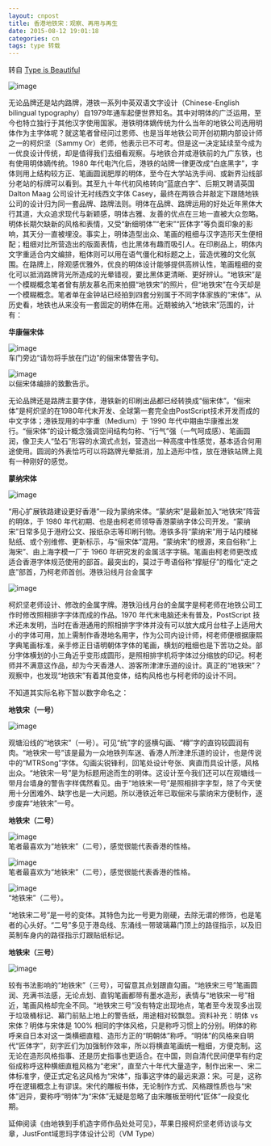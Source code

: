 ```yaml
---
layout: cnpost
title: 香港地铁宋：观察、再用与再生
date: 2015-08-12 19:01:18
categories: cn
tags: type 转载
---
```


转自 [Type is Beautiful](http://www.thetype.com/2014/09/8374/)

![image](https://github.com/user-attachments/assets/7d98c9cf-342f-4b02-8881-7d78b9e2171d)

无论品牌还是站内路牌，港铁一系列中英双语文字设计（Chinese-English bilingual typography）自1979年通车起便世界知名。其中对明体的广泛运用，至今也特立独行于其他汉字使用国家。港铁明体嫡传统为什么当年的地铁公司选用明体作为主字体呢？就这笔者曾经问过恩师、也是当年地铁公司开创初期内部设计师之一的柯炽坚（Sammy Or）老师，他表示已不可考。但是这一决定延续至今成为一优良设计传统，却是值得我们去细看观察。与地铁合并成港铁前的九广东铁，也有使用明体嫡传统。1980 年代电汽化后，港铁的站牌一律更改成“白底黑字”，字体则用上结构较方正、笔画圆润肥厚的明体，至今在大学站洗手间、或新界沿线部分老站的标牌可以看到。其至九十年代初风格转向“蓝底白字”、后期又聘请英国 Dalton Maag 公司设计无衬线西文字体 Casey，最终在两铁合并敲定下跟随地铁公司的设计归为同一套品牌、路牌法则。明体在品牌、路牌运用的好处近年黑体大行其道，大众追求现代与新颖感，明体古雅、友善的优点在三地一直被大众忽略。明体长期欠缺新的风格和表情，又受“新细明体”“老宋”“匠体字”等负面印象的影响，其天分一直被埋没。事实上，明体造型出众、笔画的粗细与汉字造形天生便相配；粗细对比所营造出的版面表情，也比黑体有趣而吸引人。在印刷品上，明体内文字重适合内文编排，粗体则可以用在语气僵化和标题之上，营造优雅的文化氛围。在路牌上，除观感优雅外，优良的明体设计能够提供高辨认性，笔画粗细的变化可以抵消路牌背光所造成的光晕错视，要比黑体更清晰、更好辨认。“地铁宋”是一个模糊概念笔者曾有朋友慕名而来拍摄“地铁宋”的照片，但“地铁宋”在今天却是一个模糊概念。笔者单在金钟站已经拍到四套分别属于不同字体家族的“宋体”。从历史看，地铁也从来没有一套固定的明体在用。近期被纳入“地铁宋”范围的，计有：

**华康俪宋体**

![image](https://github.com/user-attachments/assets/3ed5213f-0638-41f6-997e-7ebd2d9c930a)  
车门旁边“请勿将手放在门边”的俪宋体警告字句。

![image](https://github.com/user-attachments/assets/27745115-32ac-40eb-b0ff-4a9c00dc83b1)  
以俪宋体编排的致歉告示。

无论品牌还是路牌主要字体，港铁新的印刷出品都已经转换成“俪宋体”。“俪宋体”是柯炽坚的在1980年代末开发、全球第一套完全由PostScript技术开发而成的中文字体；港铁现用的中字重（Medium）于 1990 年代中期由华康推出发行。“俪宋体”的设计概念强调空间结构匀称、“行气”强（一气呵成感）、笔画圆润，像卫夫人“坠石”形容的水滴式点划，营造出一种高度中性感觉，基本适合何用途使用。圆润的外表恰巧可以将路牌光晕抵消，加上造形中性，放在港铁站牌上竟有一种刚好的感觉。

**蒙纳宋体**

![image](https://github.com/user-attachments/assets/66c93c55-a139-4e45-b24c-0d78381c0900)

“用心扩展铁路建设更好香港”一段为蒙纳宋体。“蒙纳宋”是最新加入“地铁宋”阵营的明体，于 1980 年代初期、也是由柯老师领导香港蒙纳字体公司开发。“蒙纳宋”日常多见于港府公文、报纸杂志等印刷刊物。港铁多将“蒙纳宋”用于站内楼梯贴纸、或个别维修、更新标示，与“俪宋体”混用。“蒙纳宋”的根源，来自俗称“上海宋”、由上海字模一厂于 1960 年研究发的金属活字字稿。笔画由柯老师更改成适合香港字体规范使用的部首。最突出的，莫过于粤语俗称“撑艇仔”的楷化“走之底”部首，乃柯老师首创。港铁沿线月台金属字

![image](https://github.com/user-attachments/assets/0eb83c4d-c6ef-4cd7-9fc2-316bb9fc6d6b)

柯炽坚老师设计、修改的金属字牌。港铁沿线月台的金属字是柯老师在地铁公司工作时修改照相排字字体而成的作品。1970 年代末电脑还未有普及，PostScript 技术还未发明，当时在香港通用的照相排字字体并没有可以放大成月台柱子上适用大小的字体可用，加上需制作香港地名用字，作为公司内设计师，柯老师便根据康熙字典笔画标准，亲手修正日语明朝体字体的笔画，横划的粗细也是下苦功之处。部分字体横划的小三角近乎变形成圆形，是照相排字机将字体过分缩放的印记。柯老师并不满意这作品，却为今天香港人、游客所津津乐道的设计。真正的“地铁宋”？观察中，也发现“地铁宋”有着其他变体，结构风格也与柯老师的设计不同。

不知道其实际名称下暂以数字命名之：

**地铁宋（一号）**

![image](https://github.com/user-attachments/assets/a4680752-cbb4-4d69-abf6-ad095b487a33)

观塘沿线的“地铁宋”（一号）。可见“统”字的竖横勾画、“樽”字的直钩较圆润有肉。“地铁宋一号”该是最为一众地铁列车迷、香港人所津津乐道的设计，也是传说中的“MTRSong”字体。勾画尖锐锋利，回笔处设计夸张、爽直而具设计感，风格出众。“地铁宋一号”是为标题用途而生的明体。这设计至今我们还可以在观塘线一带月台墙身的警告字样偶然看见。由于“地铁宋一号”是照相排字字型，除了今天使用十分困难外、缺字也是一大问题。所以港铁近年已取俪宋与蒙纳宋方便制作，逐步废弃“地铁宋”一号。

**地铁宋（二号）**

![image](https://github.com/user-attachments/assets/69a54254-c18c-411f-8624-57387ddba5da)  
笔者最喜欢为“地铁宋”（二号），感觉很能代表香港的性格。

![image](https://github.com/user-attachments/assets/cb9a3123-8857-4659-b5ce-fc3cff58244d)  
笔者最喜欢为“地铁宋”（二号），感觉很能代表香港的性格。

![image](https://github.com/user-attachments/assets/fca2cc61-a209-4eb8-a596-74cb762d3202)  
“地铁宋”（二号）。

“地铁宋二号”是一号的变体。其特色为比一号更为刚硬，去除无谓的修饰，也是笔者的心头好。“二号”多见于港岛线、东涌线一带玻璃幕门顶上的路径指示，以及旧英制车身内的路径指示灯跟贴纸标记。

**地铁宋（三号）**

![image](https://github.com/user-attachments/assets/dae5e439-84d7-4153-b0e1-f628f92b4056)

较有书法影响的“地铁宋”（三号），可留意其点划跟直勾画。“地铁宋三号”笔画圆润、充满书法感，无论点划、直钩笔画都带有墨水造形，表情与“地铁宋一号”相近，笔画风格却完全不同。“地铁宋三号”没有特定出现地点，笔者至今发现多出现于垃圾桶标记、幕门前贴上地上的警告纸，用途相对较飘忽。资料补充：明体 vs 宋体？明体与宋体是 100% 相同的字体风格，只是称呼习惯上的分别。明体的称呼来自日本对这一类横细直粗、造形方正的“明朝体”称呼。“明体”的风格来自明代“匠体字”，刻字匠们为加强制作效率，所以将横直笔画统一粗细，方便克制。这无论在造形风格指事、还是历史指事也更适合。在中国，则自清代民间便早有约定俗成称呼这种横细直粗风格为“老宋”，直至六十年代大量造字，制作出宋一、宋二体标准字，便正式定名这风格为“宋体”，指事这字体的最远来源：宋。可是，这称呼在逻辑概念上有谬误。宋代的雕板书体，无论制作方式、风格跟性质也与“宋体”迥异，要称呼“明体”为“宋体”无疑是忽略了由宋雕板至明代“匠体”一段变化期。

延伸阅读《由地铁到手机造字师作品处处可见》，苹果日报柯炽坚老师访谈与文章，JustFont域思玛字体设计公司（VM Type）

